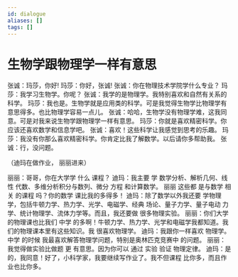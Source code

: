 ```yaml
---
id: dialogue
aliases: []
tags: []
---
```


# 生物学跟物理学一样有意思

张诚：玛莎，你好!
玛莎：你好，张诚!
张诚：你在物理技术学院学什么专业？
玛莎：我学习生物学。你呢？
张诚：我学的是物理学。我特别喜欢和自然有关系的科学。
玛莎：我也是。生物学就是应用类的科学。可是我觉得生物学比物理学有意思得多。也比物理学容易一点儿。
张诚：哈哈，生物学没有物理学难，这我同意。可是对我来说生物学跟物理学一样有意思。
玛莎：你就是喜欢精密科学。你应该还喜欢数学和信息学吧。
张诚：喜欢！这些科学让我感觉到思考的乐趣。
玛莎：我没有你那么喜欢精密科学。你肯定比我了解数学。以后请你多帮助我。
张诚：行，没问题。

（迪玛在做作业， 丽丽进来）

丽丽：哥哥，你在大学学 什么 课程？
迪玛：我主要 学 数学分析、解析几何、线性 代数、多维分析积分与数列、微分 方程 和计算数学。
丽丽 这些都 是与数学 相关 的课程 吗？你的数学 课比我的多得多！
迪玛：除了数学以外我还要 学物理学，包括牛顿力学、热力学、光学、电磁学、经典 场论、量子力学、量子电动 力学、统计物理学、流体力学等。而且，我还要做 很多物理实验。
丽丽：你们大学的物理课也比我们 中学 的多啊！牛顿力学、热力学、光学和电磁学我都知道。我们的物理课本里有这些知识。我 很喜欢物理学。
迪玛：我跟你一样喜欢 物理学。中学 的时候 我最喜欢解答物理学问题，特别是奥林匹克竞赛中 的问题。
丽丽：我觉得做实验比做题 更 有意思。因为你可以 通过 实验 验证 物理定律。
迪玛：是的，我同意！好了，小科学家，我要继续写作业了。我不但课程 比你多，而且作业也比你多。

